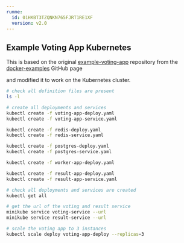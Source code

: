 ```yaml
---
runme:
  id: 01HKBT3TZQNKN765FJRT1RE1XF
  version: v2.0
---
```


## Example Voting App Kubernetes

This is based on the original [example-voting-app](https://github.com/dockersamples/example-voting-app) repository from the [docker-examples](https://github.com/dockersamples) GitHub page

and modified it to work on the Kubernetes cluster.

```sh {"id":"01HKBT42VTJ2S9YXS6FH2J2RXW"}
# check all definition files are present
ls -l

# create all deployments and services
kubectl create -f voting-app-deploy.yaml
kubectl create -f voting-app-service.yaml

kubectl create -f redis-deploy.yaml
kubectl create -f redis-service.yaml

kubectl create -f postgres-deploy.yaml
kubectl create -f postgres-service.yaml

kubectl create -f worker-app-deploy.yaml

kubectl create -f result-app-deploy.yaml
kubectl create -f result-app-service.yaml

# check all deployments and services are created
kubectl get all

# get the url of the voting and result service
minikube service voting-service --url
minikube service result-service --url

# scale the voting app to 3 instances
kubectl scale deploy voting-app-deploy --replicas=3
```


